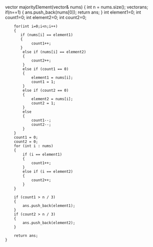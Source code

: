  vector<int> majorityElement(vector<int>& nums) 
    {
        int n = nums.size();
        vector<int>ans;        
        if(n==1)
        {
            ans.push_back(nums[0]);
            return ans;
        }
        int element1=0;
        int count1=0;
        int element2=0;
        int count2=0;
       

        for(int i=0;i<n;i++)
        {
           if (nums[i] == element1) 
           {
                count1++;
           } 
            else if (nums[i] == element2) 
            {
                count2++;
            } 
            else if (count1 == 0) 
            {
                element1 = nums[i];
                count1 = 1;
            } 
            else if (count2 == 0) 
            {
                element2 = nums[i];
                count2 = 1;
            } 
            else 
            {
                count1--;
                count2--;
            }           
        }
        count1 = 0;
        count2 = 0;
        for (int i : nums) 
        {
            if (i == element1) 
            {
                count1++;
            } 
            else if (i == element2) 
            {
                count2++;
            }
        }

        if (count1 > n / 3) 
        {
            ans.push_back(element1);
        }
        if (count2 > n / 3) 
        {
            ans.push_back(element2);
        }

        return ans;
    }